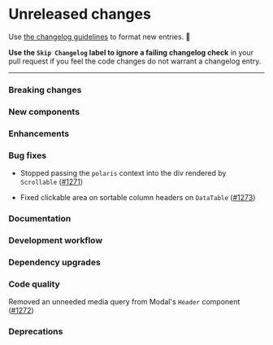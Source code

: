 # Unreleased changes

Use [the changelog guidelines](https://git.io/polaris-changelog-guidelines) to format new entries. 💜

**Use the `Skip Changelog` label to ignore a failing changelog check** in your pull request if you feel the code changes do not warrant a changelog entry.

---

### Breaking changes

### New components

### Enhancements

### Bug fixes

- Stopped passing the `polaris` context into the div rendered by `Scrollable` ([#1271](https://github.com/Shopify/polaris-react/pull/1271))

- Fixed clickable area on sortable column headers on `DataTable` ([#1273](https://github.com/Shopify/polaris-react/pull/1273))

### Documentation

### Development workflow

### Dependency upgrades

### Code quality

Removed an unneeded media query from Modal's `Header` component ([#1272](https://github.com/Shopify/polaris-react/pull/1272))

### Deprecations
